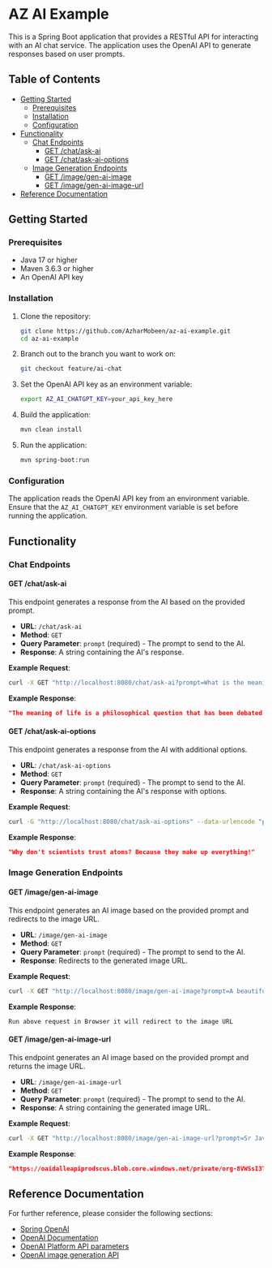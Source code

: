 # AZ AI Example

This is a Spring Boot application that provides a RESTful API for interacting with an AI chat service. The application uses the OpenAI API to generate responses based on user prompts.

## Table of Contents

- [Getting Started](#getting-started)
  - [Prerequisites](#prerequisites)
  - [Installation](#installation)
  - [Configuration](#configuration)
- [Functionality](#functionality)
  - [Chat Endpoints](#chat-endpoints)
    - [GET /chat/ask-ai](#get-chatask-ai)
    - [GET /chat/ask-ai-options](#get-chatask-ai-options)
  - [Image Generation Endpoints](#image-generation-endpoints)
    - [GET /image/gen-ai-image](#get-imagegen-ai-image)
    - [GET /image/gen-ai-image-url](#get-imagegen-ai-image-url)
- [Reference Documentation](#reference-documentation)

## Getting Started

### Prerequisites

- Java 17 or higher
- Maven 3.6.3 or higher
- An OpenAI API key

### Installation

1. Clone the repository:
   ```sh
   git clone https://github.com/AzharMobeen/az-ai-example.git
   cd az-ai-example
   ```
2. Branch out to the branch you want to work on:
   ```sh
   git checkout feature/ai-chat
   ```

3. Set the OpenAI API key as an environment variable:
   ```sh
   export AZ_AI_CHATGPT_KEY=your_api_key_here
   ```

4. Build the application:
   ```sh
   mvn clean install
   ```

5. Run the application:
   ```sh
   mvn spring-boot:run
   ```

### Configuration

The application reads the OpenAI API key from an environment variable. Ensure that the `AZ_AI_CHATGPT_KEY` environment variable is set before running the application.

## Functionality

### Chat Endpoints

#### GET /chat/ask-ai

This endpoint generates a response from the AI based on the provided prompt.

- **URL**: `/chat/ask-ai`
- **Method**: `GET`
- **Query Parameter**: `prompt` (required) - The prompt to send to the AI.
- **Response**: A string containing the AI's response.

**Example Request**:
```sh
curl -X GET "http://localhost:8080/chat/ask-ai?prompt=What is the meaning of life?"
```

**Example Response**:
```json
"The meaning of life is a philosophical question that has been debated for centuries. Some believe it is to seek happiness and fulfillment, while others think it is to fulfill a higher purpose or destiny."
```

#### GET /chat/ask-ai-options

This endpoint generates a response from the AI with additional options.

- **URL**: `/chat/ask-ai-options`
- **Method**: `GET`
- **Query Parameter**: `prompt` (required) - The prompt to send to the AI.
- **Response**: A string containing the AI's response with options.

**Example Request**:
```sh
curl -G "http://localhost:8080/chat/ask-ai-options" --data-urlencode "prompt=Tell me a joke."
```

**Example Response**:
```json
"Why don't scientists trust atoms? Because they make up everything!"
```

### Image Generation Endpoints

#### GET /image/gen-ai-image

This endpoint generates an AI image based on the provided prompt and redirects to the image URL.

- **URL**: `/image/gen-ai-image`
- **Method**: `GET`
- **Query Parameter**: `prompt` (required) - The prompt to send to the AI.
- **Response**: Redirects to the generated image URL.

**Example Request**:
```sh
curl -X GET "http://localhost:8080/image/gen-ai-image?prompt=A beautiful sunset"
```
**Example Response**:
```
Run above request in Browser it will redirect to the image URL
```

#### GET /image/gen-ai-image-url

This endpoint generates an AI image based on the provided prompt and returns the image URL.

- **URL**: `/image/gen-ai-image-url`
- **Method**: `GET`
- **Query Parameter**: `prompt` (required) - The prompt to send to the AI.
- **Response**: A string containing the generated image URL.

**Example Request**:
```sh
curl -X GET "http://localhost:8080/image/gen-ai-image-url?prompt=Sr Java Developer in Netherlands, His name is Adnan Ghaffar"
```

**Example Response**:
```json
"https://oaidalleapiprodscus.blob.core.windows.net/private/org-8VWSsI3T6M6UpkICnaRoBhI0/user-cz0WrqIdtbPmTritXw9d8HOU/img-qHIW4CviatPeWk7IYwdFTV4J.png?st=2025-01-19T11%3A19%3A04Z&se=2025-01-19T13%3A19%3A04Z&sp=r&sv=2024-08-04&sr=b&rscd=inline&rsct=image/png&skoid=d505667d-d6c1-4a0a-bac7-5c84a87759f8&sktid=a48cca56-e6da-484e-a814-9c849652bcb3&skt=2025-01-19T00%3A52%3A48Z&ske=2025-01-20T00%3A52%3A48Z&sks=b&skv=2024-08-04&sig=bRhRpG0IlTA0AX3x/%2BVvKwiVzbrT36hQRJAsmzJQK9E%3D"
```

## Reference Documentation

For further reference, please consider the following sections:

- [Spring OpenAI](https://docs.spring.io/spring-ai/reference/api/chat/openai-chat.html)
- [OpenAI Documentation](https://platform.openai.com/docs/overview)
- [OpenAI Platform API parameters](https://platform.openai.com/docs/api-reference/chat/create)
- [OpenAI image generation API](https://platform.openai.com/docs/api-reference/images)
